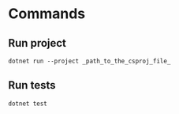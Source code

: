 # Commands

## Run project

`dotnet run --project _path_to_the_csproj_file_`

## Run tests

`dotnet test`
